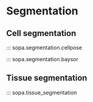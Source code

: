 # Segmentation

## Cell segmentation

::: sopa.segmentation.cellpose

::: sopa.segmentation.baysor

## Tissue segmentation

::: sopa.tissue_segmentation
